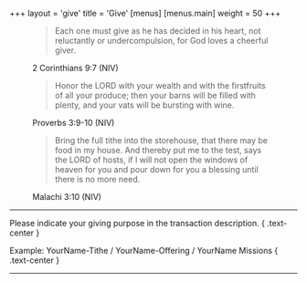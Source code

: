 +++
layout = 'give'
title = 'Give'
[menus]
  [menus.main]
    weight = 50
+++

<div class="row row-cols-1 row-cols-md-2 row-cols-lg-3 g-lg-5 my-5">
  <figure class="col my-0">
    <blockquote class="blockquote">
      <p class="lead">
        Each one must give as he has decided in his heart, not reluctantly or
        undercompulsion, for God loves a cheerful giver.
      </p>
    </blockquote>
    <figcaption class="blockquote-footer text-end">
      2 Corinthians 9:7 (NIV)
    </figcaption>
  </figure>

  <figure class="col my-0">
    <blockquote class="blockquote">
      <p class="lead">
        Honor the LORD with your wealth and with the firstfruits of all your
        produce; then your barns will be filled with plenty, and your vats will be
        bursting with wine.
      </p>
    </blockquote>
    <figcaption class="blockquote-footer text-end">
      Proverbs 3:9-10 (NIV)
    </figcaption>
  </figure>

  <figure class="col my-0">
    <blockquote class="blockquote">
      <p class="lead">
        Bring the full tithe into the storehouse, that there may be food in my
        house. And thereby put me to the test, says the LORD of hosts, if I will
        not open the windows of heaven for you and pour down for you a blessing
        until there is no more need.
      </p>
    </blockquote>
    <figcaption class="blockquote-footer text-end">
      Malachi 3:10  (NIV)
    </figcaption>
  </figure>
</div>

<hr>

Please indicate your giving purpose in the transaction description.
{ .text-center }

Example: YourName-Tithe / YourName-Offering / YourName Missions
{ .text-center }

<hr>
